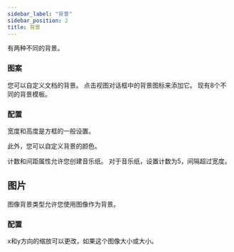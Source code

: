 ```yaml
---
sidebar_label: "背景"
sidebar_position: 2
title: 背景
---
```


有两种不同的背景。

### 图案

您可以自定义文档的背景。 点击视图对话框中的背景图标来添加它。 现有8个不同的背景模板。

### 配置

宽度和高度是方框的一般设置。

此外，您可以自定义背景的颜色。

计数和间距属性允许您创建音乐纸。 对于音乐纸，设置计数为5，间隔超过宽度。

## 图片

图像背景类型允许您使用图像作为背景。

### 配置

x和y方向的缩放可以更改，如果这个图像大小或大小。
